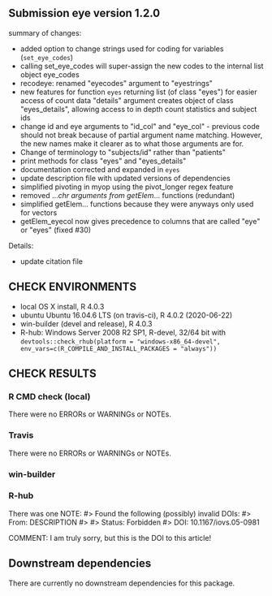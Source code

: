 ## Submission eye version 1.2.0 
summary of changes: 
- added option to change strings used for coding for variables (`set_eye_codes`)
- calling set_eye_codes will super-assign the new codes to the internal 
list object eye_codes
- recodeye: renamed "eyecodes" argument to "eyestrings"
- new features for function `eyes`
returning list (of class "eyes") for easier access of count data
"details" argument creates object of class "eyes_details", allowing access to in depth count statistics and subject ids 
- change id and eye arguments to "id_col" and "eye_col" - previous code should
  not break because of partial argument name matching. However, the new names
  make it clearer as to what those arguments are for.
- Change of terminology to "subjects/id" rather than "patients" 
- print methods for class "eyes" and "eyes_details"
- documentation corrected and expanded in `eyes` 
- update description file with updated versions of dependencies
- simplified pivoting in myop using the pivot_longer regex feature
- removed ..._chr arguments from getElem_... functions (redundant)
- simplified getElem... functions because they were anyways only used for vectors
- getElem_eyecol now gives precedence to columns that are called "eye" or "eyes" (fixed #30)

Details: 
- update citation file

## CHECK ENVIRONMENTS
* local OS X install, R 4.0.3
* ubuntu Ubuntu 16.04.6 LTS (on travis-ci), R 4.0.2 (2020-06-22)
* win-builder (devel and release), R 4.0.3 
* R-hub: Windows Server 2008 R2 SP1, R-devel, 32/64 bit with
`devtools::check_rhub(platform = "windows-x86_64-devel", env_vars=c(R_COMPILE_AND_INSTALL_PACKAGES = "always"))`

## CHECK RESULTS
### R CMD check (local)
There were no ERRORs or WARNINGs or NOTEs. 
### Travis
There were no ERRORs or WARNINGs or NOTEs. 

### win-builder

### R-hub
There was one NOTE: 
#> Found the following (possibly) invalid DOIs: 
#> From: DESCRIPTION
#> 
#>     Status: Forbidden
#>   DOI: 10.1167/iovs.05-0981

COMMENT: I am truly sorry, but this is the DOI to this article! 

## Downstream dependencies
There are currently no downstream dependencies for this package.

